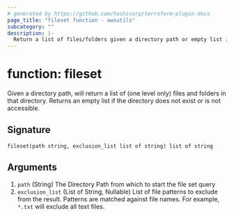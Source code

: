 ```yaml
---
# generated by https://github.com/hashicorp/terraform-plugin-docs
page_title: "fileset function - awsutils"
subcategory: ""
description: |-
  Return a list of files/folders given a directory path or empty list if there are any errors
---
```


# function: fileset

Given a directory path, will return a list of (one level only) files and folders in that directory. Returns an empty list if the directory does not exist or is not accessible.



## Signature

<!-- signature generated by tfplugindocs -->
```text
fileset(path string, exclusion_list list of string) list of string
```

## Arguments

<!-- arguments generated by tfplugindocs -->
1. `path` (String) The Directory Path from which to start the file set query
1. `exclusion_list` (List of String, Nullable) List of file patterns to exclude from the result. Patterns are matched against file names. For example, `*.txt` will exclude all text files.
